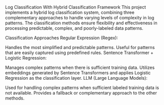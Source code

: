 Log Classification With Hybrid Classification Framework
This project implements a hybrid log classification system, combining three complementary approaches to handle varying levels of complexity in log patterns. The classification methods ensure flexibility and effectiveness in processing predictable, complex, and poorly-labeled data patterns.

Classification Approaches
Regular Expression (Regex):

Handles the most simplified and predictable patterns.
Useful for patterns that are easily captured using predefined rules.
Sentence Transformer + Logistic Regression:

Manages complex patterns when there is sufficient training data.
Utilizes embeddings generated by Sentence Transformers and applies Logistic Regression as the classification layer.
LLM (Large Language Models):

Used for handling complex patterns when sufficient labeled training data is not available.
Provides a fallback or complementary approach to the other methods.